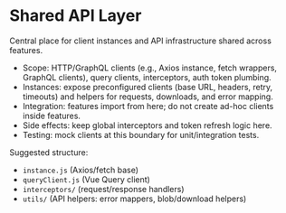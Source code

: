 # Shared API Layer

Central place for client instances and API infrastructure shared across features.

- Scope: HTTP/GraphQL clients (e.g., Axios instance, fetch wrappers, GraphQL clients), query clients, interceptors, auth token plumbing.
- Instances: expose preconfigured clients (base URL, headers, retry, timeouts) and helpers for requests, downloads, and error mapping.
- Integration: features import from here; do not create ad-hoc clients inside features.
- Side effects: keep global interceptors and token refresh logic here.
- Testing: mock clients at this boundary for unit/integration tests.

Suggested structure:
- `instance.js` (Axios/fetch base)
- `queryClient.js` (Vue Query client)
- `interceptors/` (request/response handlers)
- `utils/` (API helpers: error mappers, blob/download helpers)

